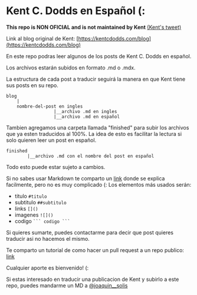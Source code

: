 # Kent C. Dodds en Español (:

**This repo is NON OFICIAL and is not maintained by Kent** [(Kent's tweet)](https://twitter.com/kentcdodds/status/1389362431873339398)

Link al blog original de Kent: [https://kentcdodds.com/blog](https://kentcdodds.com/blog)

En este repo podras leer algunos de los posts de Kent C. Dodds en español. 

Los archivos estarán subidos en formato .md o .mdx.

La estructura de cada post a traducir seguirá la manera en que Kent tiene sus posts en su repo.

```
blog  
    |
    nombre-del-post en ingles
                  |__archivo .md en ingles
                  |__archivo .md en español
```

Tambien agregamos una carpeta llamada "finished" para subir los archivos que ya esten traducidos al 100%. La idea de esto es facilitar la lectura si solo quieren leer un post en español.

```
finished
        |__archivo .md con el nombre del post en español
```

Todo esto puede estar sujeto a cambios. 

Si no sabes usar Markdown te comparto un [link](https://guides.github.com/features/mastering-markdown/) donde se explica facilmente, pero no es muy complicado (: Los elementos más usados serán:
* titulo `#titulo`
* subtitulo `##subtitulo`
* links `[]()`
* imagenes `![]()`
* codigo ` ``` codigo ``` `

Si quieres sumarte, puedes contactarme para decir que post quieres traducir asi no hacemos el mismo.

Te comparto un tutorial de como hacer un pull request a un repo publico: [link](https://www.youtube.com/watch?v=_M8oalUyz10)

Cualquier aporte es bienvenido! (:

Si estas interesado en traducir una publicacion de Kent y subirlo a este repo, puedes mandarme un MD a [@joaquin__solis](https://twitter.com/joaquin__solis)
